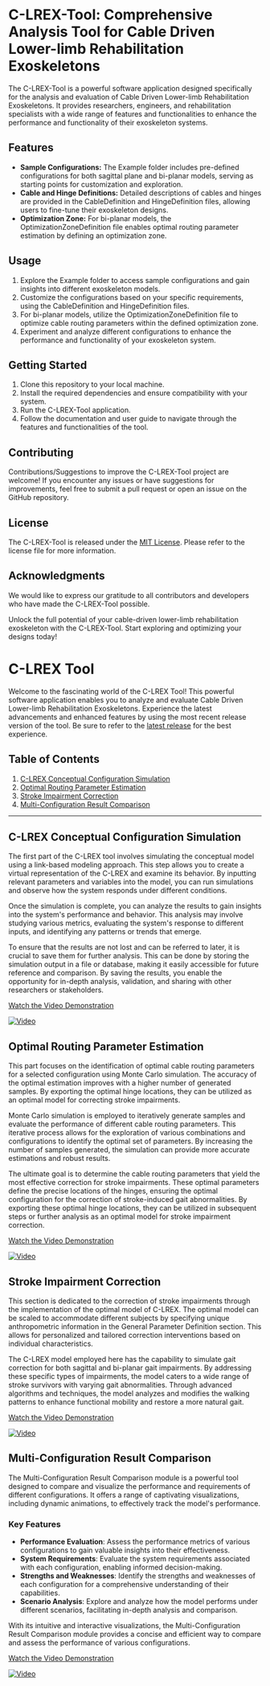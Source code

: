# C-LREX-Tool: Comprehensive Analysis Tool for Cable Driven Lower-limb Rehabilitation Exoskeletons

The C-LREX-Tool is a powerful software application designed specifically for the analysis and evaluation of Cable Driven Lower-limb Rehabilitation Exoskeletons. It provides researchers, engineers, and rehabilitation specialists with a wide range of features and functionalities to enhance the performance and functionality of their exoskeleton systems.

## Features
- **Sample Configurations:** The Example folder includes pre-defined configurations for both sagittal plane and bi-planar models, serving as starting points for customization and exploration.
- **Cable and Hinge Definitions:** Detailed descriptions of cables and hinges are provided in the CableDefinition and HingeDefinition files, allowing users to fine-tune their exoskeleton designs.
- **Optimization Zone:** For bi-planar models, the OptimizationZoneDefinition file enables optimal routing parameter estimation by defining an optimization zone.

## Usage
1. Explore the Example folder to access sample configurations and gain insights into different exoskeleton models.
2. Customize the configurations based on your specific requirements, using the CableDefinition and HingeDefinition files.
3. For bi-planar models, utilize the OptimizationZoneDefinition file to optimize cable routing parameters within the defined optimization zone.
4. Experiment and analyze different configurations to enhance the performance and functionality of your exoskeleton system.

## Getting Started
1. Clone this repository to your local machine.
2. Install the required dependencies and ensure compatibility with your system.
3. Run the C-LREX-Tool application.
4. Follow the documentation and user guide to navigate through the features and functionalities of the tool.

## Contributing
Contributions/Suggestions to improve the C-LREX-Tool project are welcome! If you encounter any issues or have suggestions for improvements, feel free to submit a pull request or open an issue on the GitHub repository.

## License
The C-LREX-Tool is released under the [MIT License](LICENSE). Please refer to the license file for more information.

## Acknowledgments
We would like to express our gratitude to all contributors and developers who have made the C-LREX-Tool possible.

Unlock the full potential of your cable-driven lower-limb rehabilitation exoskeleton with the C-LREX-Tool. Start exploring and optimizing your designs today!



# C-LREX Tool

Welcome to the fascinating world of the C-LREX Tool! This powerful software application enables you to analyze and evaluate Cable Driven Lower-limb Rehabilitation Exoskeletons. Experience the latest advancements and enhanced features by using the most recent release version of the tool. Be sure to refer to the [latest release](https://github.com/rajanprasad460/C-LREX-Tool/releases/) for the best experience.

## Table of Contents

1. [C-LREX Conceptual Configuration Simulation](#c-lrex-conceptual-configuration-simulation)
2. [Optimal Routing Parameter Estimation](#optimal-routing-parameter-estimation)
3. [Stroke Impairment Correction](#stroke-impairment-correction)
4. [Multi-Configuration Result Comparison](#multi-configuration-result-comparison)

---

## C-LREX Conceptual Configuration Simulation

The first part of the C-LREX tool involves simulating the conceptual model using a link-based modeling approach. This step allows you to create a virtual representation of the C-LREX and examine its behavior. By inputting relevant parameters and variables into the model, you can run simulations and observe how the system responds under different conditions.

Once the simulation is complete, you can analyze the results to gain insights into the system's performance and behavior. This analysis may involve studying various metrics, evaluating the system's response to different inputs, and identifying any patterns or trends that emerge.

To ensure that the results are not lost and can be referred to later, it is crucial to save them for further analysis. This can be done by storing the simulation output in a file or database, making it easily accessible for future reference and comparison. By saving the results, you enable the opportunity for in-depth analysis, validation, and sharing with other researchers or stakeholders.

[Watch the Video Demonstration](https://www.youtube.com/watch?v=mZxa3f_iGNA)


[![Video](https://img.youtube.com/vi/mZxa3f_iGNA/0.jpg)](https://www.youtube.com/watch?v=mZxa3f_iGNA)

## Optimal Routing Parameter Estimation

This part focuses on the identification of optimal cable routing parameters for a selected configuration using Monte Carlo simulation. The accuracy of the optimal estimation improves with a higher number of generated samples. By exporting the optimal hinge locations, they can be utilized as an optimal model for correcting stroke impairments.

Monte Carlo simulation is employed to iteratively generate samples and evaluate the performance of different cable routing parameters. This iterative process allows for the exploration of various combinations and configurations to identify the optimal set of parameters. By increasing the number of samples generated, the simulation can provide more accurate estimations and robust results.

The ultimate goal is to determine the cable routing parameters that yield the most effective correction for stroke impairments. These optimal parameters define the precise locations of the hinges, ensuring the optimal configuration for the correction of stroke-induced gait abnormalities. By exporting these optimal hinge locations, they can be utilized in subsequent steps or further analysis as an optimal model for stroke impairment correction.

[Watch the Video Demonstration](https://www.youtube.com/watch?v=WifBneqDHrI)


[![Video](https://img.youtube.com/vi/WifBneqDHrI/0.jpg)](https://www.youtube.com/watch?v=WifBneqDHrI)

## Stroke Impairment Correction

This section is dedicated to the correction of stroke impairments through the implementation of the optimal model of C-LREX. The optimal model can be scaled to accommodate different subjects by specifying unique anthropometric information in the General Parameter Definition section. This allows for personalized and tailored correction interventions based on individual characteristics.

The C-LREX model employed here has the capability to simulate gait correction for both sagittal and bi-planar gait impairments. By addressing these specific types of impairments, the model caters to a wide range of stroke survivors with varying gait abnormalities. Through advanced algorithms and techniques, the model analyzes and modifies the walking patterns to enhance functional mobility and restore a more natural gait.

[Watch the Video Demonstration](https://www.youtube.com/watch?v=QfNDbSL-LNI)


[![Video](https://img.youtube.com/vi/QfNDbSL-LNI/0.jpg)](https://www.youtube.com/watch?v=QfNDbSL-LNI)

## Multi-Configuration Result Comparison

The Multi-Configuration Result Comparison module is a powerful tool designed to compare and visualize the performance and requirements of different configurations. It offers a range of captivating visualizations, including dynamic animations, to effectively track the model's performance.

### Key Features

- **Performance Evaluation**: Assess the performance metrics of various configurations to gain valuable insights into their effectiveness.
- **System Requirements**: Evaluate the system requirements associated with each configuration, enabling informed decision-making.
- **Strengths and Weaknesses**: Identify the strengths and weaknesses of each configuration for a comprehensive understanding of their capabilities.
- **Scenario Analysis**: Explore and analyze how the model performs under different scenarios, facilitating in-depth analysis and comparison.

With its intuitive and interactive visualizations, the Multi-Configuration Result Comparison module provides a concise and efficient way to compare and assess the performance of various configurations.

[Watch the Video Demonstration](https://www.youtube.com/watch?v=QLi6sv_vmIc)


[![Video](https://img.youtube.com/vi/QLi6sv_vmIc/0.jpg)](https://www.youtube.com/watch?v=QLi6sv_vmIc)
